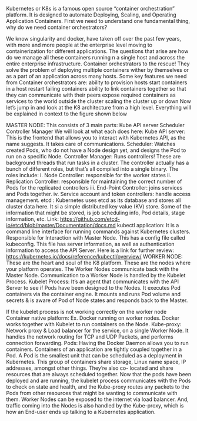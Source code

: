 Kubernetes or K8s is a famous open source “container orchestration” platform. It is designed to automate Deploying, Scaling, and Operating Application Containers. First we need to understand one fundamental thing, why do we need container orchestrators?

We know singularity and docker, have taken off over the past few years, with more and more people at the enterprise level moving to containerization for different applications. The questions that arise are how do we manage all these containers running n a single host and across the entire enterprise infrastructure. Container orchestrators to the rescue! They solve the problem of deploying multiple containers wither by themselves or as a part of an application across many hosts.
Some key features we need from Container orchestrators are:
ability to provision hosts
start containers in a host
restart failing containers
ability to link containers together so that they can communicate with their peers
expose required containers as services to the world outside the cluster
scaling the cluster up or down
Now let’s jump in and look at the K8 architecture from a high level. Everything will be explained in context to the figure shown below

MASTER NODE:
This consists of 3 main parts:
Kube API server
Scheduler
Controller Manager
We will look at what each does here:
Kube API server: This is the frontend that allows you to interact with Kubernetes API, as the name suggests. It takes care of communications.
Scheduler: Watches created Pods, who do not have a Node design yet, and designs the Pod to run on a specific Node.
Controller Manager: Runs controllers! These are background threads that run tasks in a cluster. The controller actually has a bunch of different roles, but that’s all compiled into a single binary. The roles include:
i. Node Controller: responsible for the worker states
ii. Replication Controller: responsible for maintaining the correct number of Pods for the replicated controllers
iii. End-Point Controller: joins services and Pods together.
iv. Service account and token controllers: handle access management.
etcd :
Kubernetes uses etcd as its database and stores all cluster data here. It si a simple distributed key value (KV) store. Some of the information that might be stored, is job scheduling info, Pod details, stage information, etc.
Link: https://github.com/etcd-io/etcd/blob/master/Documentation/docs.md
kubectl application:
It is a command line interface for running commands against Kubernetes clusters. Responsible for Interaction with Master Node.
This has a config file called kubeconfig. This file has server information, as well as authentication information to access the API Server.
Here is a link for further review: https://kubernetes.io/docs/reference/kubectl/overview/
WORKER NODE:
These are the heart and soul of the K8 platform. These are the nodes where your platform operates. The Worker Nodes communicate back with the Master Node. Communication to a Worker Node is handled by the Kubelet Process.
Kubelet Process:
It’s an agent that communicates with the API Server to see if Pods have been designed to the Nodes. It executes Pod containers via the container engine. It mounts and runs Pod volume and secrets & is aware of Pod of Node states and responds back to the Master.

If the kubelet process is not working correctly on the worker node
Container native platform:
Ex. Docker running on worker nodes. Docker works together with Kubelet to run containers on the Node.
Kube-proxy:
Network proxy & Load balancer for the service, on a single Worker Node. It handles the network routing for TCP and UDP Packets, and performs connection forwarding.
Pods:
Having the Docker Daemon allows you to run containers. Containers of an application are tightly coupled together in a Pod.
A Pod is the smallest unit that can be scheduled as a deployment in Kubernetes.
This group of containers share storage, Linux name space, IP addresses, amongst other things. They’re also co- located and share resources that are always scheduled together.
Now that the pods have been deployed and are running, the kubelet process communicates with the Pods to check on state and health, and the Kube-proxy routes any packets to the Pods from other resources that might be wanting to communicate with them.
Worker Nodes can be exposed to the internet via load balancer. And, traffic coming into the Nodes is also handled by the Kube-proxy, which is how an End-user ends up talking to a Kubernetes application.

